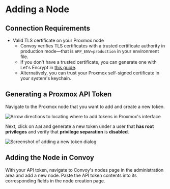 # Adding a Node

## Connection Requirements

- Valid TLS certificate on your Proxmox node
  - Convoy verifies TLS certificates with a trusted certificate authority in production mode&#8212;that is `APP_ENV=production` in your environment file.
  - If you don't have a trusted certificate, you can generate one with Let's Encrypt in [this guide](https://www.smarthomebeginner.com/proxmox-ssl-certificate-with-letsencrypt/).
  - Alternatively, you can trust your Proxmox self-signed certificate in your system's keychain.

## Generating a Proxmox API Token

Navigate to the Proxmox node that you want to add and create a new token.

![Arrow directions to locating where to add tokens in Proxmox's interface](/assets/images/directions-to-adding-tokens-in-proxmox.png)

Next, click on `Add` and generate a new token under a user that **has root privileges** and verify that **privilege separation** is **disabled**.

![Screenshot of adding a new token dialog](/assets/images/create-proxmox-token-dialog-directions.png)

## Adding the Node in Convoy

With your API token, navigate to Convoy's nodes page in the administration area and add a new node. Paste the API token contents into its corresponding fields in the node creation page.